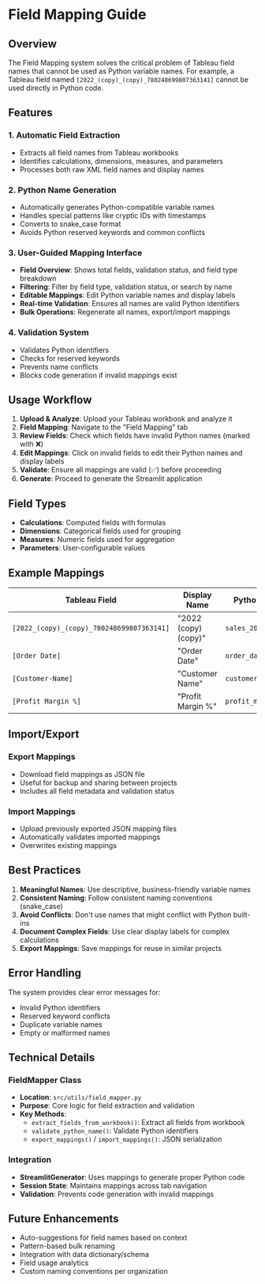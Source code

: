 # Field Mapping Guide

## Overview

The Field Mapping system solves the critical problem of Tableau field names that cannot be used as Python variable names. For example, a Tableau field named `[2022_(copy)_(copy)_780248699807363141]` cannot be used directly in Python code.

## Features

### 1. Automatic Field Extraction
- Extracts all field names from Tableau workbooks
- Identifies calculations, dimensions, measures, and parameters
- Processes both raw XML field names and display names

### 2. Python Name Generation
- Automatically generates Python-compatible variable names
- Handles special patterns like cryptic IDs with timestamps
- Converts to snake_case format
- Avoids Python reserved keywords and common conflicts

### 3. User-Guided Mapping Interface
- **Field Overview**: Shows total fields, validation status, and field type breakdown
- **Filtering**: Filter by field type, validation status, or search by name
- **Editable Mappings**: Edit Python variable names and display labels
- **Real-time Validation**: Ensures all names are valid Python identifiers
- **Bulk Operations**: Regenerate all names, export/import mappings

### 4. Validation System
- Validates Python identifiers
- Checks for reserved keywords
- Prevents name conflicts
- Blocks code generation if invalid mappings exist

## Usage Workflow

1. **Upload & Analyze**: Upload your Tableau workbook and analyze it
2. **Field Mapping**: Navigate to the "Field Mapping" tab
3. **Review Fields**: Check which fields have invalid Python names (marked with ❌)
4. **Edit Mappings**: Click on invalid fields to edit their Python names and display labels
5. **Validate**: Ensure all mappings are valid (✅) before proceeding
6. **Generate**: Proceed to generate the Streamlit application

## Field Types

- **Calculations**: Computed fields with formulas
- **Dimensions**: Categorical fields used for grouping
- **Measures**: Numeric fields used for aggregation
- **Parameters**: User-configurable values

## Example Mappings

| Tableau Field | Display Name | Python Name | Display Label |
|---------------|--------------|-------------|---------------|
| `[2022_(copy)_(copy)_780248699807363141]` | "2022 (copy) (copy)" | `sales_2022_copy` | "Sales 2022 (Copy)" |
| `[Order Date]` | "Order Date" | `order_date` | "Order Date" |
| `[Customer-Name]` | "Customer Name" | `customer_name` | "Customer Name" |
| `[Profit Margin %]` | "Profit Margin %" | `profit_margin_pct` | "Profit Margin %" |

## Import/Export

### Export Mappings
- Download field mappings as JSON file
- Useful for backup and sharing between projects
- Includes all field metadata and validation status

### Import Mappings
- Upload previously exported JSON mapping files
- Automatically validates imported mappings
- Overwrites existing mappings

## Best Practices

1. **Meaningful Names**: Use descriptive, business-friendly variable names
2. **Consistent Naming**: Follow consistent naming conventions (snake_case)
3. **Avoid Conflicts**: Don't use names that might conflict with Python built-ins
4. **Document Complex Fields**: Use clear display labels for complex calculations
5. **Export Mappings**: Save mappings for reuse in similar projects

## Error Handling

The system provides clear error messages for:
- Invalid Python identifiers
- Reserved keyword conflicts
- Duplicate variable names
- Empty or malformed names

## Technical Details

### FieldMapper Class
- **Location**: `src/utils/field_mapper.py`
- **Purpose**: Core logic for field extraction and validation
- **Key Methods**:
  - `extract_fields_from_workbook()`: Extract all fields from workbook
  - `validate_python_name()`: Validate Python identifiers
  - `export_mappings()` / `import_mappings()`: JSON serialization

### Integration
- **StreamlitGenerator**: Uses mappings to generate proper Python code
- **Session State**: Maintains mappings across tab navigation
- **Validation**: Prevents code generation with invalid mappings

## Future Enhancements

- Auto-suggestions for field names based on context
- Pattern-based bulk renaming
- Integration with data dictionary/schema
- Field usage analytics
- Custom naming conventions per organization